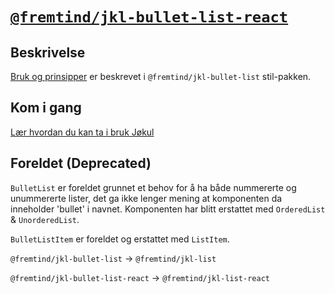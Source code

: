 # [`@fremtind/jkl-bullet-list-react`](https://fremtind.github.io/jokul/components/bulletlist/)

## Beskrivelse

[Bruk og prinsipper](https://fremtind.github.io/jokul/components/bulletlist/) er beskrevet i `@fremtind/jkl-bullet-list` stil-pakken.

## Kom i gang

[Lær hvordan du kan ta i bruk Jøkul](https://fremtind.github.io/jokul/developer/getting-started/)

## Foreldet (Deprecated)

`BulletList` er foreldet grunnet et behov for å ha både nummererte og unummererte lister, det ga ikke lenger mening at komponenten da inneholder 'bullet' i navnet. Komponenten har blitt erstattet med `OrderedList` & `UnorderedList`.

`BulletListItem` er foreldet og erstattet med `ListItem`.

`@fremtind/jkl-bullet-list` -> `@fremtind/jkl-list`

`@fremtind/jkl-bullet-list-react` -> `@fremtind/jkl-list-react`
